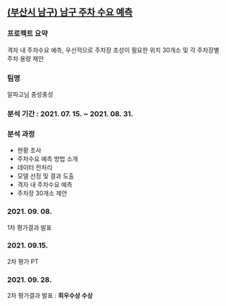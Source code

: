 ## [(부산시 남구) 남구 주차 수요 예측](https://compas.lh.or.kr/subj/past/info?subjNo=SBJ_2107_003)
### 프로젝트 요약
격자 내 주차수요 예측, 우선적으로 주차장 조성이 필요한 위치 30개소 및 각 주차장별 주차 용량 제안

### 팀명
알파고님 충성충성

### 분석 기간 : 2021. 07. 15. ~ 2021. 08. 31.

### 분석 과정
* 현황 조사
* 주차수요 예측 방법 소개
* 데이터 전처리
* 모델 선정 및 결과 도출
* 격자 내 주차수요 예측
* 주차장 30개소 제안

### 2021. 09. 08.
1차 평가결과 발표

### 2021. 09.15.
2차 평가 PT

### 2021. 09. 28. 
2차 평가결과 발표 : **최우수상 수상**
